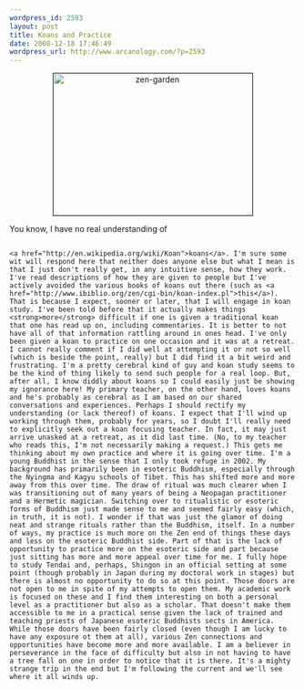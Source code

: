 ```yaml
--- 
wordpress_id: 2593
layout: post
title: Koans and Practice
date: 2008-12-18 17:46:49
wordpress_url: http://www.arcanology.com/?p=2593
---
```

<p align="center">
                                                                                                                                                                                                                                                                                                                                                                                                                                                                                                                                                                                                                                                                                                                                                                                                                                                                                                                      <a href="http://www.flickr.com/photos/albill/3119520414/" title="zen-garden by albill, on Flickr"><img src="http://farm4.static.flickr.com/3188/3119520414_ce2f078b61_o.jpg" width="350" height="249" alt="zen-garden" border="1" /></a>
                                                                                                                                                                                                                                                                                                                                                                                                                                                                                                                                                                                                                                                                                                                                                                                                                                                                                                                    </p> You know, I have no real understanding of 
                                                                                                                                                                                                                                                                                                                                                                                                                                                                                                                                                                                                                                                                                                                                                                                                                                                                                                                    
                                                                                                                                                                                                                                                                                                                                                                                                                                                                                                                                                                                                                                                                                                                                                                                                                                                                                                                    <a href="http://en.wikipedia.org/wiki/Koan">koans</a>. I'm sure some wit will respond here that neither does anyone else but what I mean is that I just don't really get, in any intuitive sense, how they work. I've read descriptions of how they are given to people but I've actively avoided the various books of koans out there (such as <a href="http://www.ibiblio.org/zen/cgi-bin/koan-index.pl">this</a>). That is because I expect, sooner or later, that I will engage in koan study. I've been told before that it actually makes things <strong>more</strong> difficult if one is given a traditional koan that one has read up on, including commentaries. It is better to not have all of that information rattling around in ones head. I've only been given a koan to practice on one occasion and it was at a retreat. I cannot really comment if I did well at attempting it or not so well (which is beside the point, really) but I did find it a bit weird and frustrating. I'm a pretty cerebral kind of guy and koan study seems to be the kind of thing likely to send such people for a real loop. But, after all, I know diddly about koans so I could easily just be showing my ignorance here! My primary teacher, on the other hand, loves koans and he's probably as cerebral as I am based on our shared conversations and experiences. Perhaps I should rectify my understanding (or lack thereof) of koans. I expect that I'll wind up working through them, probably for years, so I doubt I'll really need to explicitly seek out a koan focusing teacher. In fact, it may just arrive unasked at a retreat, as it did last time. (No, to my teacher who reads this, I'm not necessarily making a request.) This gets me thinking about my own practice and where it is going over time. I'm a young Buddhist in the sense that I only took refuge in 2002. My background has primarily been in esoteric Buddhism, especially through the Nyingma and Kagyu schools of Tibet. This has shifted more and more away from this over time. The draw of ritual was much clearer when I was transitioning out of many years of being a Neopagan practitioner and a Hermetic magician. Switching over to ritualistic or esoteric forms of Buddhism just made sense to me and seemed fairly easy (which, in truth, it is not). I wonder if that was just the glamor of doing neat and strange rituals rather than the Buddhism, itself. In a number of ways, my practice is much more on the Zen end of things these days and less on the esoteric Buddhist side. Part of that is the lack of opportunity to practice more on the esoteric side and part because just sitting has more and more appeal over time for me. I fully hope to study Tendai and, perhaps, Shingon in an official setting at some point (though probably in Japan during my doctoral work in stages) but there is almost no opportunity to do so at this point. Those doors are not open to me in spite of my attempts to open them. My academic work is focused on these and I find them interesting on both a personal level as a practitioner but also as a scholar. That doesn't make them accessible to me in a practical sense given the lack of trained and teaching priests of Japanese esoteric Buddhists sects in America. While those doors have been fairly closed (even though I am lucky to have any exposure ot them at all), various Zen connections and opportunities have become more and more available. I am a believer in perseverance in the face of difficulty but also in not having to have a tree fall on one in order to notice that it is there. It's a mighty strange trip in the end but I'm following the current and we'll see where it all winds up.